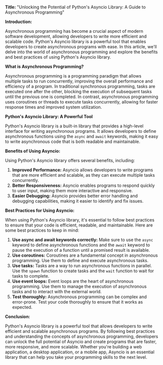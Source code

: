 **Title:** "Unlocking the Potential of Python's Asyncio Library: A Guide to Asynchronous Programming"

**Introduction:**

Asynchronous programming has become a crucial aspect of modern software development, allowing developers to write more efficient and scalable code. Python's Asyncio library is a powerful tool that enables developers to create asynchronous programs with ease. In this article, we'll delve into the world of asynchronous programming and explore the benefits and best practices of using Python's Asyncio library.

**What is Asynchronous Programming?**

Asynchronous programming is a programming paradigm that allows multiple tasks to run concurrently, improving the overall performance and efficiency of a program. In traditional synchronous programming, tasks are executed one after the other, blocking the execution of subsequent tasks until the previous one is completed. In contrast, asynchronous programming uses coroutines or threads to execute tasks concurrently, allowing for faster response times and improved system utilization.

**Python's Asyncio Library: A Powerful Tool**

Python's Asyncio library is a built-in library that provides a high-level interface for writing asynchronous programs. It allows developers to define asynchronous functions using the `async` and `await` keywords, making it easy to write asynchronous code that is both readable and maintainable.

**Benefits of Using Asyncio:**

Using Python's Asyncio library offers several benefits, including:

1. **Improved Performance:** Asyncio allows developers to write programs that are more efficient and scalable, as they can execute multiple tasks concurrently.
2. **Better Responsiveness:** Asyncio enables programs to respond quickly to user input, making them more interactive and responsive.
3. **Easier Debugging:** Asyncio provides better error handling and debugging capabilities, making it easier to identify and fix issues.

**Best Practices for Using Asyncio:**

When using Python's Asyncio library, it's essential to follow best practices to ensure that your code is efficient, readable, and maintainable. Here are some best practices to keep in mind:

1. **Use async and await keywords correctly:** Make sure to use the `async` keyword to define asynchronous functions and the `await` keyword to pause the execution of a function until a promised result is available.
2. **Use coroutines:** Coroutines are a fundamental concept in asynchronous programming. Use them to define and execute asynchronous tasks.
3. **Use tasks:** Tasks are a way to run asynchronous functions in parallel. Use the `spawn` function to create tasks and the `wait` function to wait for tasks to complete.
4. **Use event loops:** Event loops are the heart of asynchronous programming. Use them to manage the execution of asynchronous tasks and to interact with the external world.
5. **Test thoroughly:** Asynchronous programming can be complex and error-prone. Test your code thoroughly to ensure that it works as expected.

**Conclusion:**

Python's Asyncio library is a powerful tool that allows developers to write efficient and scalable asynchronous programs. By following best practices and understanding the concepts of asynchronous programming, developers can unlock the full potential of Asyncio and create programs that are faster, more responsive, and more scalable. Whether you're building a web application, a desktop application, or a mobile app, Asyncio is an essential library that can help you take your programming skills to the next level.